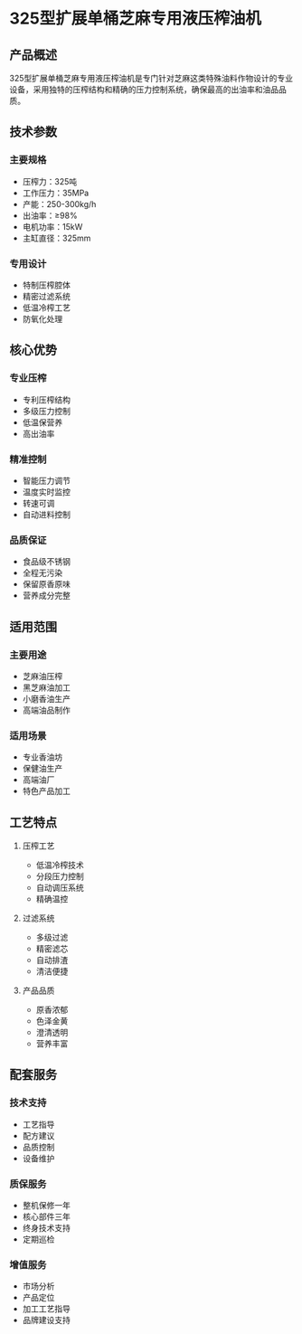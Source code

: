 # 325型扩展单桶芝麻专用液压榨油机

## 产品概述

325型扩展单桶芝麻专用液压榨油机是专门针对芝麻这类特殊油料作物设计的专业设备，采用独特的压榨结构和精确的压力控制系统，确保最高的出油率和油品品质。

## 技术参数

### 主要规格
- 压榨力：325吨
- 工作压力：35MPa
- 产能：250-300kg/h
- 出油率：≥98%
- 电机功率：15kW
- 主缸直径：325mm

### 专用设计
- 特制压榨腔体
- 精密过滤系统
- 低温冷榨工艺
- 防氧化处理

## 核心优势

### 专业压榨
- 专利压榨结构
- 多级压力控制
- 低温保营养
- 高出油率

### 精准控制
- 智能压力调节
- 温度实时监控
- 转速可调
- 自动进料控制

### 品质保证
- 食品级不锈钢
- 全程无污染
- 保留原香原味
- 营养成分完整

## 适用范围

### 主要用途
- 芝麻油压榨
- 黑芝麻油加工
- 小磨香油生产
- 高端油品制作

### 适用场景
- 专业香油坊
- 保健油生产
- 高端油厂
- 特色产品加工

## 工艺特点

1. 压榨工艺
   - 低温冷榨技术
   - 分段压力控制
   - 自动调压系统
   - 精确温控

2. 过滤系统
   - 多级过滤
   - 精密滤芯
   - 自动排渣
   - 清洁便捷

3. 产品品质
   - 原香浓郁
   - 色泽金黄
   - 澄清透明
   - 营养丰富

## 配套服务

### 技术支持
- 工艺指导
- 配方建议
- 品质控制
- 设备维护

### 质保服务
- 整机保修一年
- 核心部件三年
- 终身技术支持
- 定期巡检

### 增值服务
- 市场分析
- 产品定位
- 加工工艺指导
- 品牌建设支持
